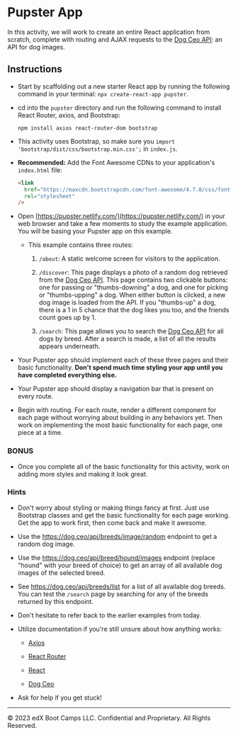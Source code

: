 # Pupster App

In this activity, we will work to create an entire React application from scratch, complete with routing and AJAX requests to the [Dog Ceo API](https://dog.ceo/dog-api/): an API for dog images.

## Instructions

* Start by scaffolding out a new starter React app by running the following command in your terminal: `npx create-react-app pupster`.

* cd into the `pupster` directory and run the following command to install React Router, axios, and Bootstrap:

  ```
  npm install axios react-router-dom bootstrap
  ```

* This activity uses Bootstrap, so make sure you `import 'bootstrap/dist/css/bootstrap.min.css';` in `index.js`.

* **Recommended:** Add the Font Awesome CDNs to your application's `index.html` file:

  ```html
  <link
    href="https://maxcdn.bootstrapcdn.com/font-awesome/4.7.0/css/font-awesome.min.css"
    rel="stylesheet"
  />
  ```
  
* Open [https://pupster.netlify.com/](https://pupster.netlify.com/) in your web browser and take a few moments to study the example application. You will be basing your Pupster app on this example.

  * This example contains three routes:

    1. `/about`: A static welcome screen for visitors to the application.

    2. `/discover`: This page displays a photo of a random dog retrieved from the [Dog Ceo API](https://dog.ceo/dog-api/). This page contains two clickable buttons: one for passing or "thumbs-downing" a dog, and one for picking or "thumbs-upping" a dog. When either button is clicked, a new dog image is loaded from the API. If you "thumbs-up" a dog, there is a 1 in 5 chance that the dog likes you too, and the friends count goes up by 1.

    3. `/search`: This page allows you to search the [Dog Ceo API](https://dog.ceo/dog-api/) for all dogs by breed. After a search is made, a list of all the results appears underneath.

* Your Pupster app should implement each of these three pages and their basic functionality. **Don't spend much time styling your app until you have completed everything else.**

* Your Pupster app should display a navigation bar that is present on every route.

* Begin with routing. For each route, render a different component for each page without worrying about building in any behaviors yet. Then work on implementing the most basic functionality for each page, one piece at a time.

### BONUS

* Once you complete all of the basic functionality for this activity, work on adding more styles and making it look great.

### Hints

* Don't worry about styling or making things fancy at first. Just use Bootstrap classes and get the basic functionality for each page working. Get the app to work first, then come back and make it awesome.

* Use the <https://dog.ceo/api/breeds/image/random> endpoint to get a random dog image.

* Use the <https://dog.ceo/api/breed/hound/images> endpoint (replace "hound" with your breed of choice) to get an array of all available dog images of the selected breed.

* See <https://dog.ceo/api/breeds/list> for a list of all available dog breeds. You can test the `/search` page by searching for any of the breeds returned by this endpoint.

* Don't hesitate to refer back to the earlier examples from today.

* Utilize documentation if you're still unsure about how anything works: 

  * [Axios](https://github.com/mzabriskie/axios)
  
  * [React Router](https://reactrouter.com/en/6.4.1)

  * [React](https://facebook.github.io/react/docs/hello-world.html)

  * [Dog Ceo](https://dog.ceo/dog-api/)

* Ask for help if you get stuck!

---

© 2023 edX Boot Camps LLC. Confidential and Proprietary. All Rights Reserved.
